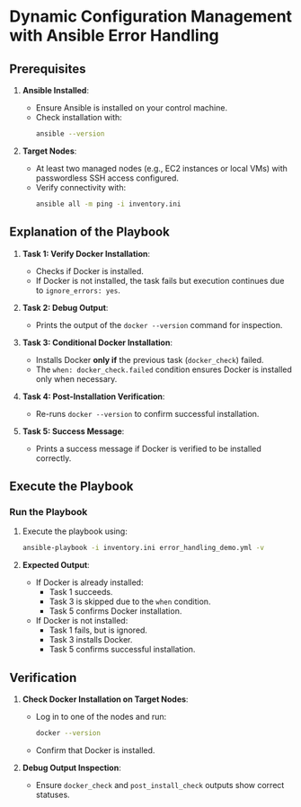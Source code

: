 # Dynamic Configuration Management with Ansible Error Handling

## Prerequisites

1. **Ansible Installed**:
   - Ensure Ansible is installed on your control machine.
   - Check installation with:
     ```bash
     ansible --version
     ```

2. **Target Nodes**:
   - At least two managed nodes (e.g., EC2 instances or local VMs) with passwordless SSH access configured.
   - Verify connectivity with:
     ```bash
     ansible all -m ping -i inventory.ini
     ```

## Explanation of the Playbook

1. **Task 1: Verify Docker Installation**:
   - Checks if Docker is installed.
   - If Docker is not installed, the task fails but execution continues due to `ignore_errors: yes`.

2. **Task 2: Debug Output**:
   - Prints the output of the `docker --version` command for inspection.

3. **Task 3: Conditional Docker Installation**:
   - Installs Docker **only if** the previous task (`docker_check`) failed.
   - The `when: docker_check.failed` condition ensures Docker is installed only when necessary.

4. **Task 4: Post-Installation Verification**:
   - Re-runs `docker --version` to confirm successful installation.

5. **Task 5: Success Message**:
   - Prints a success message if Docker is verified to be installed correctly.

## Execute the Playbook

### Run the Playbook
1. Execute the playbook using:
   ```bash
   ansible-playbook -i inventory.ini error_handling_demo.yml -v
   ```

2. **Expected Output**:
   - If Docker is already installed:
     - Task 1 succeeds.
     - Task 3 is skipped due to the `when` condition.
     - Task 5 confirms Docker installation.
   - If Docker is not installed:
     - Task 1 fails, but is ignored.
     - Task 3 installs Docker.
     - Task 5 confirms successful installation.

## Verification

1. **Check Docker Installation on Target Nodes**:
   - Log in to one of the nodes and run:
     ```bash
     docker --version
     ```
   - Confirm that Docker is installed.

2. **Debug Output Inspection**:
   - Ensure `docker_check` and `post_install_check` outputs show correct statuses.
